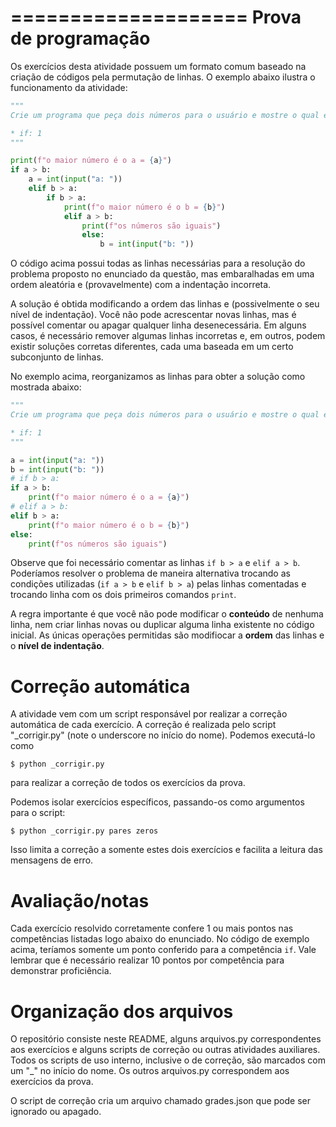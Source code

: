 ====================
Prova de programação
====================


Os exercícios desta atividade possuem um formato comum baseado na criação de códigos pela permutação de linhas. O exemplo abaixo ilustra o funcionamento da atividade:

```python
"""
Crie um programa que peça dois números para o usuário e mostre o qual é o maior deles.

* if: 1
"""

print(f"o maior número é o a = {a}")
if a > b:
    a = int(input("a: "))
    elif b > a:
        if b > a:
            print(f"o maior número é o b = {b}")
            elif a > b:
                print(f"os números são iguais")
                else:
                    b = int(input("b: "))
```

O código acima possui todas as linhas necessárias para a resolução do problema proposto no enunciado da questão, mas embaralhadas em uma ordem aleatória e (provavelmente) com a indentação incorreta.

A solução é obtida modificando a ordem das linhas e (possivelmente o seu nível de indentação). Você não pode acrescentar novas linhas, mas é possível comentar ou apagar qualquer linha desenecessária. Em alguns casos, é necessário remover algumas linhas incorretas e, em outros, podem existir soluções corretas diferentes, cada uma baseada em um certo subconjunto de linhas.  

No exemplo acima, reorganizamos as linhas para obter a solução como mostrada abaixo:

```python
"""
Crie um programa que peça dois números para o usuário e mostre o qual é o maior deles.

* if: 1
"""

a = int(input("a: "))
b = int(input("b: "))
# if b > a:
if a > b:
    print(f"o maior número é o a = {a}")
# elif a > b:
elif b > a:
    print(f"o maior número é o b = {b}")
else:
    print(f"os números são iguais")
```

Observe que foi necessário comentar as linhas `if b > a` e `elif a > b`. Poderíamos resolver o problema de maneira alternativa trocando as condições utilizadas (`if a > b` e `elif b > a`) pelas linhas comentadas e trocando linha com os dois primeiros comandos `print`. 

A regra importante é que você não pode modificar o **conteúdo** de nenhuma linha, nem criar linhas novas ou duplicar alguma linha existente no código inicial. As únicas operações permitidas são modifiocar a **ordem** das linhas e o **nível de indentação**. 


Correção automática
===================

A atividade vem com um script responsável por realizar a correção automática de cada exercício. A correção é realizada pelo script "_corrigir.py" (note o underscore no início do nome). Podemos executá-lo como 

```
$ python _corrigir.py
```

para realizar a correção de todos os exercícios da prova. 

Podemos isolar exercícios específicos, passando-os como argumentos para o script:

```
$ python _corrigir.py pares zeros
```

Isso limita a correção a somente estes dois exercícios e facilita a leitura das mensagens de erro.


Avaliação/notas
===============

Cada exercício resolvido corretamente confere 1 ou mais pontos nas competências listadas logo abaixo do enunciado. No código de exemplo acima, teríamos somente um ponto conferido para a competência `if`. Vale lembrar que é necessário realizar 10 pontos por competência para demonstrar proficiência.


Organização dos arquivos
========================

O repositório consiste neste README, alguns arquivos.py correspondentes aos exercícios e alguns scripts de correção ou outras atividades auxiliares. Todos os scripts de uso interno, inclusive o de correção, são marcados com um "_" no início do nome. Os outros arquivos.py correspondem aos exercícios da prova.

O script de correção cria um arquivo chamado grades.json que pode ser ignorado ou apagado.
